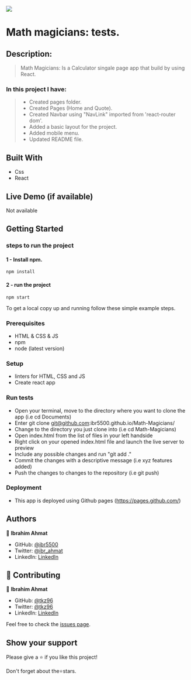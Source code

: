 ![](https://img.shields.io/badge/Microverse-blueviolet)

# Math magicians: tests.

## Description:

> Math Magicians: Is a Calculator singale page app that build by using React.

### In this project I have:

> - Created pages folder.
> - Created Pages (Home and Quote).
> - Created Navbar using "NavLink" imported from 'react-router dom'.
> - Added a basic layout for the project. 
> - Added mobile menu.
> - Updated README file.

## Built With

- Css
- React

## Live Demo (if available)

Not available

## Getting Started

### steps to run the project

#### 1 - Install npm.

```
npm install
```

#### 2 - run the project

```
npm start
```

To get a local copy up and running follow these simple example steps.

### Prerequisites

- HTML & CSS & JS
- npm
- node (latest version)

### Setup

- linters for HTML, CSS and JS
- Create react app

### Run tests

- Open your terminal, move to the directory where you want to clone the app (i.e cd Documents)
- Enter git clone git@github.com:ibr5500.github.io/Math-Magicians/
- Change to the directory you just clone into (i.e cd Math-Magicians)
- Open index.html from the list of files in your left handside
- Right click on your opened index.html file and launch the live server to preview
- Include any possible changes and run "git add ."
- Commit the changes with a descriptive message (i.e xyz features added)
- Push the changes to changes to the repository (i.e git push)

### Deployment

- This app is deployed using Github pages (https://pages.github.com/)

## Authors

👤 **Ibrahim Ahmat**

- GitHub: [@ibr5500](https://github.com/ibr5500)
- Twitter: [@ibr_ahmat](https://twitter.com/ibr_ahmat)
- LinkedIn: [LinkedIn](https://www.linkedin.com/in/ibrahim-ahmat-b5513b1a6/)

## 🤝 Contributing

👤 **Ibrahim Ahmat**

- GitHub: [@tkz96](https://github.com/tkz96)
- Twitter: [@tkz96](https://twitter.com/tkz96)
- LinkedIn: [LinkedIn](https://linkedin.com/in/talha-zuberi)

Feel free to check the [issues page](../../issues/).

## Show your support

Please give a ⭐️ if you like this project!

Don't forget about the⭐️stars.

